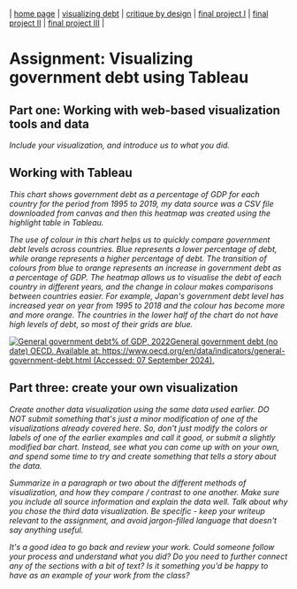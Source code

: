 | [home page](https://cmustudent.github.io/tswd-portfolio-templates/) | [visualizing debt](visualizing-government-debt) | [critique by design](critique-by-design) | [final project I](final-project-part-one) | [final project II](final-project-part-two) | [final project III](final-project-part-three) |

# Assignment: Visualizing government debt using Tableau

## Part one: Working with web-based visualization tools and data

_Include your visualization, and introduce us to what you did._

## Working with Tableau

_This chart shows government debt as a percentage of GDP for each country for the period from 1995 to 2019, my data source was a CSV file downloaded from canvas and then this heatmap was created using the highlight table in Tableau._

_The use of colour in this chart helps us to quickly compare government debt levels across countries. Blue represents a lower percentage of debt, while orange represents a higher percentage of debt. The transition of colours from blue to orange represents an increase in government debt as a percentage of GDP. The heatmap allows us to visualise the debt of each country in different years, and the change in colour makes comparisons between countries easier. For example, Japan's government debt level has increased year on year from 1995 to 2018 and the colour has become more and more orange. The countries in the lower half of the chart do not have high levels of debt, so most of their grids are blue._
<div class='tableauPlaceholder' id='viz1725748101948' style='position: relative'><noscript><a href='#'><img
                alt='General government debt% of GDP, 2022General government debt (no date) OECD. Available at: https:&#47;&#47;www.oecd.org&#47;en&#47;data&#47;indicators&#47;general-government-debt.html (Accessed: 07 September 2024).  '
                src='https:&#47;&#47;public.tableau.com&#47;static&#47;images&#47;Ge&#47;Generalgovernmentdebt_17257480877540&#47;Generalgovernmentdebt&#47;1_rss.png'
                style='border: none' /></a></noscript><object class='tableauViz' style='display:none;'>
        <param name='host_url' value='https%3A%2F%2Fpublic.tableau.com%2F' />
        <param name='embed_code_version' value='3' />
        <param name='site_root' value='' />
        <param name='name' value='Generalgovernmentdebt_17257480877540&#47;Generalgovernmentdebt' />
        <param name='tabs' value='no' />
        <param name='toolbar' value='yes' />
        <param name='static_image'
            value='https:&#47;&#47;public.tableau.com&#47;static&#47;images&#47;Ge&#47;Generalgovernmentdebt_17257480877540&#47;Generalgovernmentdebt&#47;1.png' />
        <param name='animate_transition' value='yes' />
        <param name='display_static_image' value='yes' />
        <param name='display_spinner' value='yes' />
        <param name='display_overlay' value='yes' />
        <param name='display_count' value='yes' />
        <param name='language' value='en-US' />
        <param name='filter' value='publish=yes' />
    </object></div>
<script type='text/javascript'>
    var divElement = document.getElementById('viz1725748101948');
    var vizElement = divElement.getElementsByTagName('object')[0];
    vizElement.style.width = '100%';
    vizElement.style.height = (divElement.offsetWidth * 0.75) + 'px';
    var scriptElement = document.createElement('script');
    scriptElement.src = 'https://public.tableau.com/javascripts/api/viz_v1.js';
    vizElement.parentNode.insertBefore(scriptElement, vizElement);                
</script>

## Part three: create your own visualization

_Create another data visualization using the same data used earlier. DO NOT submit something that's just a minor modification of one of the visualizations already covered here. So, don't just modify the colors or labels of one of the earlier examples and call it good, or submit a slightly modified bar chart.  Instead, see what you can come up with on your own, and spend some time to try and create something that tells a story about the data._

_Summarize in a paragraph or two about the different methods of visualization, and how they compare / contrast to one another. Make sure you include all source information and explain the data well.  Talk about why you chose the third data visualization.  Be specific - keep your writeup relevant to the assignment, and avoid jargon-filled language that doesn't say anything useful._

_It's a good idea to go back and review your work.  Could someone follow your process and understand what you did?  Do you need to further connect any of the sections with a bit of text?  Is it something you'd be happy to have as an example of your work from the class?_



